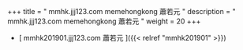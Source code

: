 +++
title = "  mmhk.jjj123.com memehongkong 蕭若元 "
description = "  mmhk.jjj123.com memehongkong 蕭若元   "
weight = 20
+++



* [   mmhk201901.jjj123.com 蕭若元  ]({{< relref "mmhk201901" >}})

